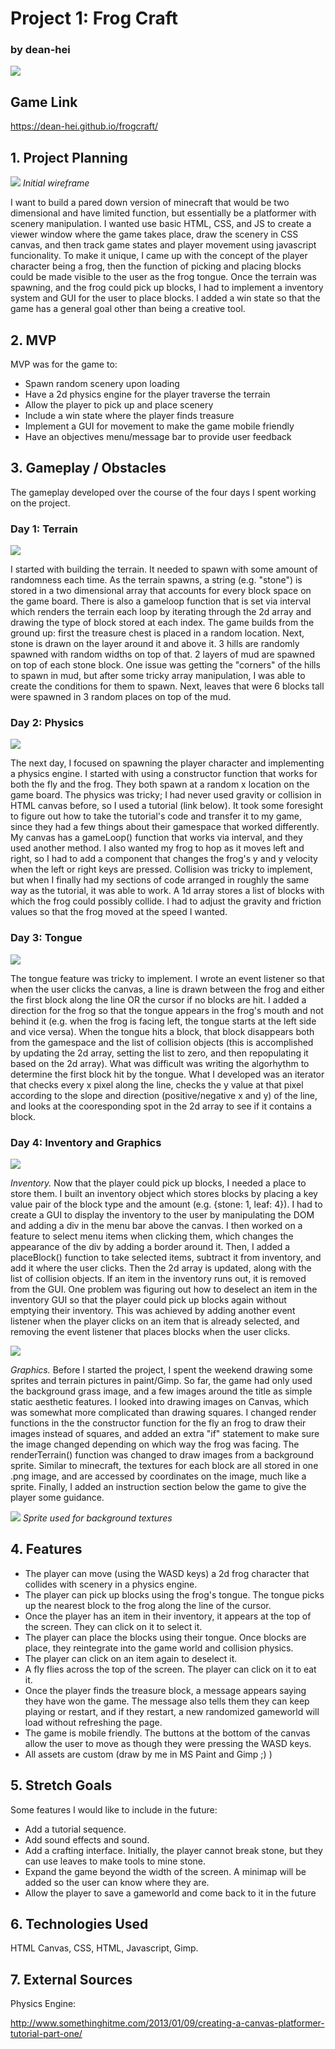 # Project 1: Frog Craft
### by dean-hei

![](img/screenshot0.png)

## Game Link
https://dean-hei.github.io/frogcraft/

## 1. Project Planning
![](img/wireframe.jpg)
*Initial wireframe*

I want to build a pared down version of minecraft that would be two dimensional and have limited function, but essentially be a platformer with scenery manipulation. I wanted use basic HTML, CSS, and JS to create a viewer window where the game takes place, draw the scenery in CSS canvas, and then track game states and player movement using javascript funcionality. To make it unique, I came up with the concept of the player character being a frog, then the function of picking and placing blocks could be made visible to the user as the frog tongue. Once the terrain was spawning, and the frog could pick up blocks, I had to implement a inventory system and GUI for the user to place blocks. I added a win state so that the game has a general goal other than being a creative tool.

## 2. MVP
MVP was for the game to:

- Spawn random scenery upon loading
- Have a 2d physics engine for the player traverse the terrain
- Allow the player to pick up and place scenery
- Include a win state where the player finds treasure
- Implement a GUI for movement to make the game mobile friendly
- Have an objectives menu/message bar to provide user feedback

## 3. Gameplay / Obstacles
The gameplay developed over the course of the four days I spent working on the project.

### Day 1: Terrain
![](img/screenshot1.png)

I started with building the terrain. It needed to spawn with some amount of randomness each time. As the terrain spawns, a string (e.g. "stone") is stored in a two dimensional array that accounts for every block space on the game board. There is also a gameloop function that is set via interval which renders the terrain each loop by iterating through the 2d array and drawing the type of block stored at each index. The game builds from the ground up: first the treasure chest is placed in a random location. Next, stone is drawn on the layer around it and above it. 3 hills are randomly spawned with random widths on top of that. 2 layers of mud are spawned on top of each stone block. One issue was getting the "corners" of the hills to spawn in mud, but after some tricky array manipulation, I was able to create the conditions for them to spawn. Next, leaves that were 6 blocks tall were spawned in 3 random places on top of the mud. 

### Day 2: Physics
![](img/screenshot2.png)

The next day, I focused on spawning the player character and implementing a physics engine. I started with using a constructor function that works for both the fly and the frog. They both spawn at a random x location on the game board. The physics was tricky; I had never used gravity or collision in HTML canvas before, so I used a tutorial (link below). It took some foresight to figure out how to take the tutorial's code and transfer it to my game, since they had a few things about their gamespace that worked differently. My canvas has a gameLoop() function that works via interval, and they used another method. I also wanted my frog to hop as it moves left and right, so I had to add a component that changes the frog's y and y velocity when the left or right keys are pressed. Collision was tricky to implement, but when I finally had my sections of code arranged in roughly the same way as the tutorial, it was able to work. A 1d array stores a list of blocks with which the frog could possibly collide. I had to adjust the gravity and friction values so that the frog moved at the speed I wanted. 

### Day 3: Tongue
![](img/screenshot3.png)

The tongue feature was tricky to implement. I wrote an event listener so that when the user clicks the canvas, a line is drawn between the frog and either the first block along the line OR the cursor if no blocks are hit. I added a direction for the frog so that the tongue appears in the frog's mouth and not behind it (e.g. when the frog is facing left, the tongue starts at the left side and vice versa). When the tongue hits a block, that block disappears both from the gamespace and the list of collision objects (this is accomplished by updating the 2d array, setting the list to zero, and then repopulating it based on the 2d array). What was difficult was writing the algorhythm to determine the first block hit by the tongue. What I developed was an iterator that checks every x pixel along the line, checks the y value at that pixel according to the slope and direction (positive/negative x and y) of the line, and looks at the cooresponding spot in the 2d array to see if it contains a block. 

### Day 4: Inventory and Graphics
![](img/screenshot4.png)

*Inventory.* Now that the player could pick up blocks, I needed a place to store them. I built an inventory object which stores blocks by placing a key value pair of the block type and the amount (e.g. {stone: 1, leaf: 4}). I had to create a GUI to display the inventory to the user by manipulating the DOM and adding a div in the menu bar above the canvas. I then worked on a feature to select menu items when clicking them, which changes the appearance of the div by adding a border around it. Then, I added a placeBlock() function to take selected items, subtract it from inventory, and add it where the user clicks. Then the 2d array is updated, along with the list of collision objects. If an item in the inventory runs out, it is removed from the GUI. One problem was figuring out how to deselect an item in the inventory GUI so that the player could pick up blocks again without emptying their inventory. This was achieved by adding another event listener when the player clicks on an item that is already selected, and removing the event listener that places blocks when the user clicks. 


![](img/screenshot5.png)

*Graphics.* Before I started the project, I spent the weekend drawing some sprites and terrain pictures in paint/Gimp. So far, the game had only used the background grass image, and a few images around the title as simple static aesthetic features. I looked into drawing images on Canvas, which was somewhat more complicated than drawing squares. I changed render functions in the the constructor function for the fly an frog to draw their images instead of squares, and added an extra "if" statement to make sure the image changed depending on which way the frog was facing. The renderTerrain() function was changed to draw images from a background sprite. Similar to minecraft, the textures for each block are all stored in one .png image, and are accessed by coordinates on the image, much like a sprite. Finally, I added an instruction section below the game to give the player some guidance.

![](img/bgtextures.png)
*Sprite used for background textures*


## 4. Features

- The player can move (using the WASD keys) a 2d frog character that collides with scenery in a physics engine.
- The player can pick up blocks using the frog's tongue. The tongue picks up the nearest block to the frog along the line of the cursor.
- Once the player has an item in their inventory, it appears at the top of the screen. They can click on it to select it.
- The player can place the blocks using their tongue. Once blocks are place, they reintegrate into the game world and collision physics.
- The player can click on an item again to deselect it.
- A fly flies across the top of the screen. The player can click on it to eat it. 
- Once the player finds the treasure block, a message appears saying they have won the game. The message also tells them they can keep playing or restart, and if they restart, a new randomized gameworld will load without refreshing the page.
- The game is mobile friendly. The buttons at the bottom of the canvas allow the user to move as though they were pressing the WASD keys.
- All assets are custom (draw by me in MS Paint and Gimp ;) )


## 5. Stretch Goals

Some features I would like to include in the future: 

- Add a tutorial sequence.
- Add sound effects and sound.
- Add a crafting interface. Initially, the player cannot break stone, but they can use leaves to make tools to mine stone.
- Expand the game beyond the width of the screen. A minimap will be added so the user can know where they are. 
- Allow the player to save a gameworld and come back to it in the future

## 6. Technologies Used
HTML Canvas, CSS, HTML, Javascript, Gimp.

## 7. External Sources

Physics Engine: 

http://www.somethinghitme.com/2013/01/09/creating-a-canvas-platformer-tutorial-part-one/

